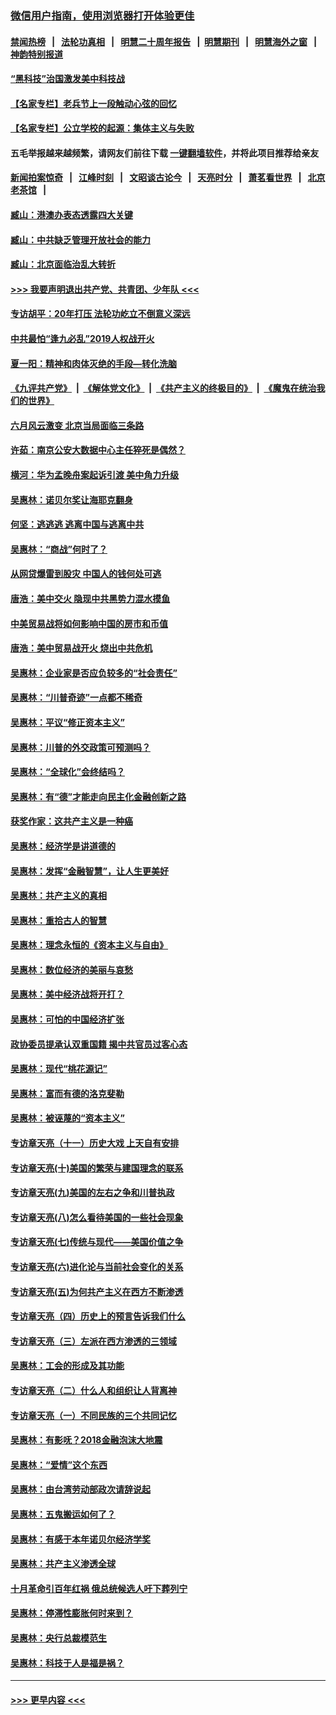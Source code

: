 ### [微信用户指南，使用浏览器打开体验更佳](https://github.com/gfw-breaker/banned-news1/blob/master/indexes/wechat-guide.md?t=0)
#### [禁闻热榜](热点新闻.md?t=0)  &nbsp;&nbsp;|&nbsp;&nbsp; [法轮功真相](https://github.com/gfw-breaker/truth/blob/master/README.md?t=0) &nbsp;&nbsp;|&nbsp;&nbsp; [明慧二十周年报告](https://github.com/gfw-breaker/mh-reports/blob/master/README.md?t=0) &nbsp;&nbsp;|&nbsp;&nbsp;[明慧期刊](https://github.com/gfw-breaker/mh-qikan) &nbsp;&nbsp;|&nbsp;&nbsp; [明慧海外之窗](https://github.com/gfw-breaker/mh-news/blob/master/README.md?t=0) &nbsp;&nbsp;|&nbsp;&nbsp; [神韵特别报道](https://github.com/gfw-breaker/mh-news/blob/master/shenyun.md?t=0)
#### [“黑科技”治国激发美中科技战](../pages/nsc423/n11638056.md?t=02061702) 
#### [【名家专栏】老兵节上一段触动心弦的回忆](../pages/nsc423/n11646016.md?t=02061702) 
#### [【名家专栏】公立学校的起源：集体主义与失败](../pages/nsc423/n11601833.md?t=02061702) 
#### 五毛举报越来越频繁，请网友们前往下载 [一键翻墙软件](https://github.com/gfw-breaker/ssr-accounts)，并将此项目推荐给亲友
#### [新闻拍案惊奇](https://github.com/gfw-breaker/banned-news1/blob/master/pages/link4.md) &nbsp;&nbsp;|&nbsp;&nbsp; [江峰时刻](https://github.com/gfw-breaker/banned-news1/blob/master/pages/link4.md) &nbsp;&nbsp;|&nbsp;&nbsp; [文昭谈古论今](https://github.com/gfw-breaker/banned-news1/blob/master/pages/link4.md) &nbsp;&nbsp;|&nbsp;&nbsp; [天亮时分](https://github.com/gfw-breaker/banned-news1/blob/master/pages/link4.md) &nbsp;&nbsp;|&nbsp;&nbsp; [萧茗看世界](https://github.com/gfw-breaker/banned-news1/blob/master/pages/link4.md) &nbsp;&nbsp;|&nbsp;&nbsp; [北京老茶馆](https://github.com/gfw-breaker/banned-news1/blob/master/pages/link4.md) &nbsp;&nbsp;|&nbsp;&nbsp; 
#### [臧山：港澳办表态透露四大关键](../pages/nsc423/n11421628.md?t=02061702) 
#### [臧山：中共缺乏管理开放社会的能力](../pages/nsc423/n11407457.md?t=02061702) 
#### [臧山：北京面临治乱大转折](../pages/nsc423/n11406895.md?t=02061702) 
#### [>>> 我要声明退出共产党、共青团、少年队 <<<](https://github.com/begood0513/goodnews/blob/master/quit/letter.md) 
#### [专访胡平：20年打压 法轮功屹立不倒意义深远](../pages/nsc423/n11398800.md?t=02061702) 
#### [中共最怕“逢九必乱”2019人权战开火](../pages/nsc423/n11385248.md?t=02061702) 
#### [夏一阳：精神和肉体灭绝的手段—转化洗脑](../pages/nsc423/n11368250.md?t=02061702) 
#### [《九评共产党》](https://github.com/begood0513/9ping.md/blob/master/README.md) &nbsp;|&nbsp; [《解体党文化》](../../../../jtdwh.md/blob/master/README.md)  &nbsp;|&nbsp; [《共产主义的终极目的》](../../../../gczydzjmd.md/blob/master/README.md) &nbsp;|&nbsp; [《魔鬼在统治我们的世界》](../../../../mgztzwmdsj.md/blob/master/README.md) 
#### [六月风云激变 北京当局面临三条路](../pages/nsc423/n11313668.md?t=02061702) 
#### [许茹：南京公安大数据中心主任猝死是偶然？](../pages/nsc423/n11064744.md?t=02061702) 
#### [横河：华为孟晚舟案起诉引渡 美中角力升级](../pages/nsc423/n11027230.md?t=02061702) 
#### [吴惠林：诺贝尔奖让海耶克翻身](../pages/nsc423/n10890049.md?t=02061702) 
#### [何坚：逃逃逃 逃离中国与逃离中共](../pages/nsc423/n10592891.md?t=02061702) 
#### [吴惠林：“商战”何时了？](../pages/nsc423/n10573558.md?t=02061702) 
#### [从网贷爆雷到股灾 中国人的钱何处可逃](../pages/nsc423/n10572800.md?t=02061702) 
#### [唐浩：美中交火 隐现中共黑势力混水摸鱼](../pages/nsc423/n10544040.md?t=02061702) 
#### [中美贸易战将如何影响中国的房市和币值](../pages/nsc423/n10543697.md?t=02061702) 
#### [唐浩：美中贸易战开火 烧出中共危机](../pages/nsc423/n10540126.md?t=02061702) 
#### [吴惠林：企业家是否应负较多的“社会责任”](../pages/nsc423/n10535022.md?t=02061702) 
#### [吴惠林：“川普奇迹”一点都不稀奇](../pages/nsc423/n10512808.md?t=02061702) 
#### [吴惠林：平议“修正资本主义”](../pages/nsc423/n10495724.md?t=02061702) 
#### [吴惠林：川普的外交政策可预测吗？](../pages/nsc423/n10462387.md?t=02061702) 
#### [吴惠林：“全球化”会终结吗？](../pages/nsc423/n10452838.md?t=02061702) 
#### [吴惠林：有“德”才能走向民主化金融创新之路](../pages/nsc423/n10432292.md?t=02061702) 
#### [获奖作家：这共产主义是一种癌](../pages/nsc423/n10431541.md?t=02061702) 
#### [吴惠林：经济学是讲道德的](../pages/nsc423/n10398014.md?t=02061702) 
#### [吴惠林：发挥“金融智慧”，让人生更美好](../pages/nsc423/n10375019.md?t=02061702) 
#### [吴惠林：共产主义的真相](../pages/nsc423/n10351394.md?t=02061702) 
#### [吴惠林：重拾古人的智慧](../pages/nsc423/n10337691.md?t=02061702) 
#### [吴惠林：理念永恒的《资本主义与自由》](../pages/nsc423/n10316274.md?t=02061702) 
#### [吴惠林：数位经济的美丽与哀愁](../pages/nsc423/n10292946.md?t=02061702) 
#### [吴惠林：美中经济战将开打？](../pages/nsc423/n10258825.md?t=02061702) 
#### [吴惠林：可怕的中国经济扩张](../pages/nsc423/n10219147.md?t=02061702) 
#### [政协委员提承认双重国籍 揭中共官员过客心态](../pages/nsc423/n10208809.md?t=02061702) 
#### [吴惠林：现代“桃花源记”](../pages/nsc423/n10185234.md?t=02061702) 
#### [吴惠林：富而有德的洛克斐勒](../pages/nsc423/n10142264.md?t=02061702) 
#### [吴惠林：被诬蔑的“资本主义”](../pages/nsc423/n10124816.md?t=02061702) 
#### [专访章天亮（十一）历史大戏 上天自有安排](../pages/nsc423/n10094905.md?t=02061702) 
#### [专访章天亮(十)美国的繁荣与建国理念的联系](../pages/nsc423/n10094899.md?t=02061702) 
#### [专访章天亮(九)美国的左右之争和川普执政](../pages/nsc423/n10094889.md?t=02061702) 
#### [专访章天亮(八)怎么看待美国的一些社会现象](../pages/nsc423/n10094857.md?t=02061702) 
#### [专访章天亮(七)传统与现代——美国价值之争](../pages/nsc423/n10093140.md?t=02061702) 
#### [专访章天亮(六)进化论与当前社会变化的关系](../pages/nsc423/n10092036.md?t=02061702) 
#### [专访章天亮(五)为何共产主义在西方不断渗透](../pages/nsc423/n10083620.md?t=02061702) 
#### [专访章天亮（四）历史上的预言告诉我们什么](../pages/nsc423/n10083606.md?t=02061702) 
#### [专访章天亮（三）左派在西方渗透的三领域](../pages/nsc423/n10081115.md?t=02061702) 
#### [吴惠林：工会的形成及其功能](../pages/nsc423/n10080633.md?t=02061702) 
#### [专访章天亮（二）什么人和组织让人背离神](../pages/nsc423/n10076637.md?t=02061702) 
#### [专访章天亮（一）不同民族的三个共同记忆](../pages/nsc423/n10074188.md?t=02061702) 
#### [吴惠林：有影呒？2018金融泡沫大地震](../pages/nsc423/n10040534.md?t=02061702) 
#### [吴惠林：“爱情”这个东西](../pages/nsc423/n10019423.md?t=02061702) 
#### [吴惠林：由台湾劳动部政次请辞说起](../pages/nsc423/n9979679.md?t=02061702) 
#### [吴惠林：五鬼搬运如何了？](../pages/nsc423/n9925338.md?t=02061702) 
#### [吴惠林：有感于本年诺贝尔经济学奖](../pages/nsc423/n9871883.md?t=02061702) 
#### [吴惠林：共产主义渗透全球](../pages/nsc423/n9812748.md?t=02061702) 
#### [十月革命引百年红祸 俄总统候选人吁下葬列宁](../pages/nsc423/n9810182.md?t=02061702) 
#### [吴惠林：停滞性膨胀何时来到？](../pages/nsc423/n9764136.md?t=02061702) 
#### [吴惠林：央行总裁模范生](../pages/nsc423/n9728134.md?t=02061702) 
#### [吴惠林：科技于人是福是祸？](../pages/nsc423/n9672982.md?t=02061702) 

----
#### [ >>> 更早内容 <<< ](../indexes/nsc423-earlier.md)
